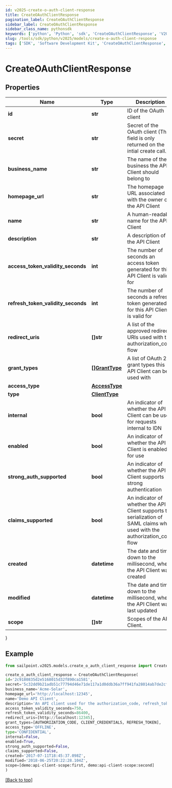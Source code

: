 ```yaml
---
id: v2025-create-o-auth-client-response
title: CreateOAuthClientResponse
pagination_label: CreateOAuthClientResponse
sidebar_label: CreateOAuthClientResponse
sidebar_class_name: pythonsdk
keywords: ['python', 'Python', 'sdk', 'CreateOAuthClientResponse', 'V2025CreateOAuthClientResponse'] 
slug: /tools/sdk/python/v2025/models/create-o-auth-client-response
tags: ['SDK', 'Software Development Kit', 'CreateOAuthClientResponse', 'V2025CreateOAuthClientResponse']
---
```


# CreateOAuthClientResponse


## Properties

Name | Type | Description | Notes
------------ | ------------- | ------------- | -------------
**id** | **str** | ID of the OAuth client | [required]
**secret** | **str** | Secret of the OAuth client (This field is only returned on the intial create call.) | [required]
**business_name** | **str** | The name of the business the API Client should belong to | [required]
**homepage_url** | **str** | The homepage URL associated with the owner of the API Client | [required]
**name** | **str** | A human-readable name for the API Client | [required]
**description** | **str** | A description of the API Client | [required]
**access_token_validity_seconds** | **int** | The number of seconds an access token generated for this API Client is valid for | [required]
**refresh_token_validity_seconds** | **int** | The number of seconds a refresh token generated for this API Client is valid for | [required]
**redirect_uris** | **[]str** | A list of the approved redirect URIs used with the authorization_code flow | [required]
**grant_types** | [**[]GrantType**](grant-type) | A list of OAuth 2.0 grant types this API Client can be used with | [required]
**access_type** | [**AccessType**](access-type) |  | [required]
**type** | [**ClientType**](client-type) |  | [required]
**internal** | **bool** | An indicator of whether the API Client can be used for requests internal to IDN | [required]
**enabled** | **bool** | An indicator of whether the API Client is enabled for use | [required]
**strong_auth_supported** | **bool** | An indicator of whether the API Client supports strong authentication | [required]
**claims_supported** | **bool** | An indicator of whether the API Client supports the serialization of SAML claims when used with the authorization_code flow | [required]
**created** | **datetime** | The date and time, down to the millisecond, when the API Client was created | [required]
**modified** | **datetime** | The date and time, down to the millisecond, when the API Client was last updated | [required]
**scope** | **[]str** | Scopes of the API Client. | [required]
}

## Example

```python
from sailpoint.v2025.models.create_o_auth_client_response import CreateOAuthClientResponse

create_o_auth_client_response = CreateOAuthClientResponse(
id='2c9180835d2e5168015d32f890ca1581',
secret='5c32dd9b21adb51c77794d46e71de117a1d0ddb36a7ff941fa28014ab7de2cf3',
business_name='Acme-Solar',
homepage_url='http://localhost:12345',
name='Demo API Client',
description='An API client used for the authorization_code, refresh_token, and client_credentials flows',
access_token_validity_seconds=750,
refresh_token_validity_seconds=86400,
redirect_uris=[http://localhost:12345],
grant_types=[AUTHORIZATION_CODE, CLIENT_CREDENTIALS, REFRESH_TOKEN],
access_type='OFFLINE',
type='CONFIDENTIAL',
internal=False,
enabled=True,
strong_auth_supported=False,
claims_supported=False,
created='2017-07-11T18:45:37.098Z',
modified='2018-06-25T20:22:28.104Z',
scope=[demo:api-client-scope:first, demo:api-client-scope:second]
)

```
[[Back to top]](#) 

